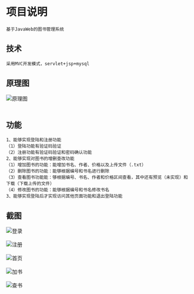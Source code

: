 # 项目说明
    基于JavaWeb的图书管理系统
    
## 技术
    采用MVC开发模式，servlet+jsp+mysql
    
## 原理图
![原理图](https://img-ask.csdn.net/upload/202010/11/1602419134_374805.png)<br><br>

## 功能
    1、能够实现登陆和注册功能
    （1）登陆功能有验证码验证
    （2）注册功能有验证码验证和密码确认功能
    2、能够实现对图书的增删查改功能
    （1）增加图书的功能：能增加书名、作者、价格以及上传文件（.txt）
    （2）删除图书的功能：能够根据编号和书名进行删除
    （3）查看图书功能能：够根据编号、书名、作者和价格区间查看，其中还有预览（未实现）和下载（下载上传的文件）
    （4）修改图书的功能：能够根据编号和书名修改书名
    3、能够实现登陆后才实现访问其他页面功能和退出登陆功能
    
## 截图
![登录](https://img-ask.csdn.net/upload/202010/11/1602419085_388895.png)<br><br>
![注册](https://img-ask.csdn.net/upload/202010/11/1602419098_59069.png)<br><br>
![首页](https://img-ask.csdn.net/upload/202010/11/1602419106_375906.png)<br><br>
![加书](https://img-ask.csdn.net/upload/202010/11/1602419116_859291.png)<br><br>
![查书](https://img-ask.csdn.net/upload/202010/11/1602419122_981037.png)<br><br>


